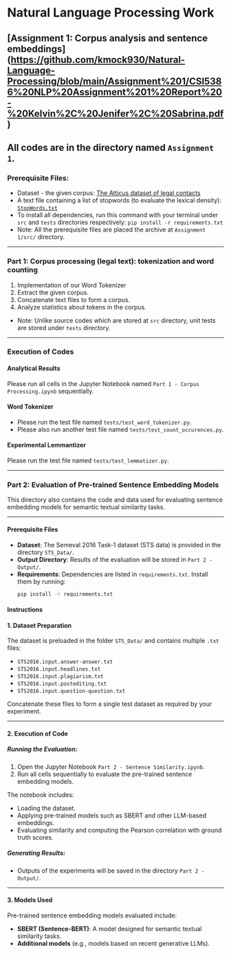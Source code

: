 # Natural Language Processing Work
## [Assignment 1: Corpus analysis and sentence embeddings] (https://github.com/kmock930/Natural-Language-Processing/blob/main/Assignment%201/CSI5386%20NLP%20Assignment%201%20Report%20-%20Kelvin%2C%20Jenifer%2C%20Sabrina.pdf)
All codes are in the directory named `Assignment 1`.
---

### Prerequisite Files:
* Dataset - the given corpus: [The Atticus dataset of legal contacts](https://zenodo.org/record/4595826#.YyXT6HbMI2w)
* A text file containing a list of stopwords (to evaluate the lexical density): [`StopWords.txt`](http://www.site.uottawa.ca/~diana/csi5180/StopWords)
* To install all dependencies, run this command with your terminal under `src` and `tests` directories respectively: `pip install -r requirements.txt`
* Note: All the prerequisite files are placed the archive at `Assignment 1/src/` directory.
---

### Part 1: Corpus processing (legal text): tokenization and word counting
1. Implementation of our Word Tokenizer
2. Extract the given corpus.
3. Concatenate text files to form a corpus.
4. Analyze statistics about tokens in the corpus.
* Note: Unlike source codes which are stored at `src` directory, unit tests are stored under `tests` directory. 
---

### Execution of Codes
#### Analytical Results
Please run all cells in the Jupyter Notebook named `Part 1 - Corpus Processing.ipynb` sequentially.
#### Word Tokenizer
* Please run the test file named `tests/test_word_tokenizer.py`. 
* Please also run another test file named `tests/test_count_occurences.py`. 
#### Experimental Lemmantizer
Please run the test file named `tests/test_lemmatizer.py`. 

---

### Part 2: Evaluation of Pre-trained Sentence Embedding Models

This directory also contains the code and data used for evaluating sentence embedding models for semantic textual similarity tasks.

---

#### Prerequisite Files

- **Dataset**: The Semeval 2016 Task-1 dataset (STS data) is provided in the directory `STS_Data/`.
- **Output Directory**: Results of the evaluation will be stored in `Part 2 - Output/`.
- **Requirements**: Dependencies are listed in `requirements.txt`. Install them by running:
  ```bash
  pip install -r requirements.txt
#### Instructions

#### 1. Dataset Preparation
The dataset is preloaded in the folder `STS_Data/` and contains multiple `.txt` files:
- `STS2016.input.answer-answer.txt`
- `STS2016.input.headlines.txt`
- `STS2016.input.plagiarism.txt`
- `STS2016.input.postediting.txt`
- `STS2016.input.question-question.txt`

Concatenate these files to form a single test dataset as required by your experiment.

---

#### 2. Execution of Code
##### Running the Evaluation:
1. Open the Jupyter Notebook `Part 2 - Sentence Similarity.ipynb`.
2. Run all cells sequentially to evaluate the pre-trained sentence embedding models.

The notebook includes:
- Loading the dataset.
- Applying pre-trained models such as SBERT and other LLM-based embeddings.
- Evaluating similarity and computing the Pearson correlation with ground truth scores.

##### Generating Results:
- Outputs of the experiments will be saved in the directory `Part 2 - Output/`.

---

#### 3. Models Used
Pre-trained sentence embedding models evaluated include:
- **SBERT (Sentence-BERT)**: A model designed for semantic textual similarity tasks.
- **Additional models** (e.g., models based on recent generative LLMs).

